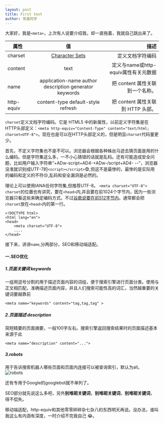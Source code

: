 ```yaml
---
layout: post
title: First text
author: 常鑫同学
---
```

大家好，我是`<meta>`，上次有人说要介绍我，却一直拖着，我就自己跳出来了。

|属性|值|描述|
|-|:-:|-:|
|charset|<a href="https://www.iana.org/assignments/character-sets/character-sets.xhtml">Character Sets</a>|定义文档字符编码|
|content|text|定义与name或http-equiv属性有关元数据|
|name|application-name author description generator keywords | 把 content 属性关联到一个名称。|
|http-equiv|content-type default-style refresh | 把 content 属性关联到 HTTP 头部。|


`charset`定义文档字符编码。它是 HTML5 中的新属性，以前定义字符集是在HTTP头部定义：`<meta http-equiv="Content-Type" content="text/html; charset=UTF-8">`。现在也是可以在HTTP头部定义的，但是明显`charset`代码量更少。

首先，不定义字符集也不是不可以。浏览器会根据各种蛛丝马迹去猜页面是用的什么编码。但是字符集这么多，一不小心猜错的话就是乱码。还有可能造成安全问题，比如用户输入字符串“+ADw-script+AD4-+ADw-/script+AD4- --”，浏览器没准就识别成UTF-7的`<script></script>`:fearful:,但这不是最惨的，最惨的是实际用的编码和定义的不符:unamused:,乱码和安全漏洞是必然的。

理论上可以使用IANA任何字符集,但推荐UTF-8。
`<meta charset="UTF-8">`
`charset`的位置也有讲究，要在`<head>`内,并且要在前1024个字节内，因为一些浏览器只看这些来确定编码方式。不过<a href="https://code.google.com/archive/p/doctype-mirror/wikis/ArticleUtf7.wiki">谷歌说要在前512字节内</a>。通常都会把`charset`放在`<head>`内的第一行。
```
<!DOCTYPE html>
<html lang="en">
<head>
    <meta charset="UTF-8">
    ....
</head>
 ```

接下来，讲讲`name`,分两部分，SEO和移动端适配。

#### 一.SEO优化 
##### 1.页面关键词 keywords
一组用逗号分割的用于描述页面内容的词组，便于搜索引擎进行页面分类。使用与正文相匹配，准确描述页面内容，并且人们搜索可能性高的词汇，当然越重要的关键词要越靠前

`<meta name="keywords" content="tag,tag,tag" >`

##### 2.页面描述 description
简短精要的页面摘要，一般100字左右。搜索引擎返回搜索结果时的页面描述基本来源于此

`<meta name="description" content="...">`

 ##### 3.robots
 用于告诉搜索机器人哪些页面和页面内连接可以被查询索引，默认为all。
![robots](\imgerobots,jpg)

还有专用于Google的googlebot就不单列了。

SEO部分就先说这么多吧，另外**别堆砌关键词**，**别堆砌关键词**，**别堆砌关键词**，得不偿失。

移动端适配，http-equiv和其他零零碎碎杂七杂八的东西明天再说。没办法，谁叫我这么有内涵有深度，一时介绍不完我自己 :joy:。



